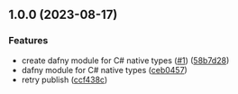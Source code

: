 ## 1.0.0 (2023-08-17)


### Features

* create dafny module for C# native types ([#1](https://github.com/SignalRichard/dafny-library-compendium-csharpnativetypes/issues/1)) ([58b7d28](https://github.com/SignalRichard/dafny-library-compendium-csharpnativetypes/commit/58b7d28a16427fff23bcd3e8928e020a3cbc9707))
* dafny module for C# native types ([ceb0457](https://github.com/SignalRichard/dafny-library-compendium-csharpnativetypes/commit/ceb04571829b3804b49b4e852578a734dc2cb248))
* retry publish ([ccf438c](https://github.com/SignalRichard/dafny-library-compendium-csharpnativetypes/commit/ccf438ce5fd1475db7b2c78388d7a8b69ca2a63f))


